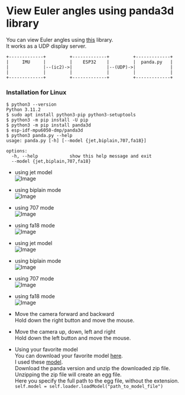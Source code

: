 # View Euler angles using panda3d library   
You can view Euler angles using [this](https://www.panda3d.org/) library.   
It works as a UDP display server.   

```
+-------------+         +-------------+         +-------------+
|     IMU     |         |    ESP32    |         |  panda.py   |
|             |--(ic2)->|             |--(UDP)->|             |
|             |         |             |         |             |
+-------------+         +-------------+         +-------------+
```

### Installation for Linux
```
$ python3 --version
Python 3.11.2
$ sudo apt install python3-pip python3-setuptools
$ python3 -m pip install -U pip
$ python3 -m pip install panda3d
$ esp-idf-mpu6050-dmp/panda3d
$ python3 panda.py --help
usage: panda.py [-h] [--model {jet,biplain,707,fa18}]

options:
  -h, --help            show this help message and exit
  --model {jet,biplain,707,fa18}
```

- using jet model   
	![Image](https://github.com/user-attachments/assets/6d81eec0-5b80-4e5f-ae97-689742253f9a)

- using biplain mode   
	![Image](https://github.com/user-attachments/assets/a37359f2-51f9-439b-88d7-a57bf165265f)

- using 707 mode   
	![Image](https://github.com/user-attachments/assets/a058972d-3708-47f0-b6a0-36f7fbe25c08)

- using fa18 mode   
	![Image](https://github.com/user-attachments/assets/0ed14905-319f-423c-9d79-d5ca66b34f54)

- using jet model   
	![Image](https://github.com/user-attachments/assets/6d81eec0-5b80-4e5f-ae97-689742253f9a)

- using biplain mode   
	![Image](https://github.com/user-attachments/assets/a37359f2-51f9-439b-88d7-a57bf165265f)

- using 707 mode   
	![Image](https://github.com/user-attachments/assets/a058972d-3708-47f0-b6a0-36f7fbe25c08)

- using fa18 mode   
	![Image](https://github.com/user-attachments/assets/0ed14905-319f-423c-9d79-d5ca66b34f54)

- Move the camera forward and backward   
	Hold down the right button and move the mouse.   

- Move the camera up, down, left and right   
	Hold down the left button and move the mouse.   

- Using your favorite model   
	You can download your favorite model [here](https://www.alice.org/pandagallery/).   
	I used these [model](https://www.alice.org/pandagallery/Vehicles/index.html).   
	Download the panda version and unzip the downloaded zip file.   
	Unzipping the zip file will create an egg file.   
	Here you specify the full path to the egg file, without the extension.   
	```self.model = self.loader.loadModel("path_to_model_file")```    

